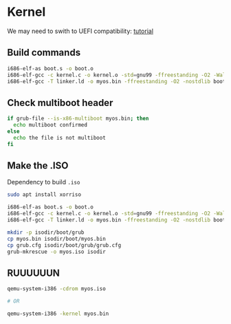 # Kernel

We may need to swith to UEFI compatibility: [tutorial](https://wiki.osdev.org/User:Xenos/UEFI_Bare_Bones)

## Build commands

```bash
i686-elf-as boot.s -o boot.o
i686-elf-gcc -c kernel.c -o kernel.o -std=gnu99 -ffreestanding -O2 -Wall -Wextra 
i686-elf-gcc -T linker.ld -o myos.bin -ffreestanding -O2 -nostdlib boot.o kernel.o -lgcc
```

## Check multiboot header

```bash
if grub-file --is-x86-multiboot myos.bin; then
  echo multiboot confirmed
else
  echo the file is not multiboot
fi
```

## Make the .ISO

Dependency to build `.iso`

```bash
sudo apt install xorriso
```

```bash
i686-elf-as boot.s -o boot.o
i686-elf-gcc -c kernel.c -o kernel.o -std=gnu99 -ffreestanding -O2 -Wall -Wextra 
i686-elf-gcc -T linker.ld -o myos.bin -ffreestanding -O2 -nostdlib boot.o kernel.o -lgcc
```

```bash
mkdir -p isodir/boot/grub
cp myos.bin isodir/boot/myos.bin
cp grub.cfg isodir/boot/grub/grub.cfg
grub-mkrescue -o myos.iso isodir
```

## RUUUUUUN

```bash
qemu-system-i386 -cdrom myos.iso

# OR

qemu-system-i386 -kernel myos.bin
```